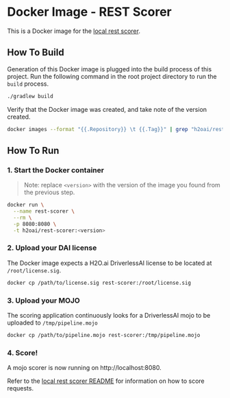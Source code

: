 # Docker Image - REST Scorer

This is a Docker image for the [local rest scorer](https://github.com/h2oai/dai-deployment-templates/tree/master/local-rest-scorer).

## How To Build

Generation of this Docker image is plugged into the build process of this project.  Run the following command in the root project directory to run the `build` process.

```bash
./gradlew build
```

Verify that the Docker image was created, and take note of the version created.
```bash
docker images --format "{{.Repository}} \t {{.Tag}}" | grep "h2oai/rest-scorer"
```


## How To Run

### 1. Start the Docker container

> Note: replace `<version>` with the version of the image you found from the previous step.

```bash
docker run \
  --name rest-scorer \
  --rm \
  -p 8080:8080 \
  -t h2oai/rest-scorer:<version>
```

### 2. Upload your DAI license

The Docker image expects a H2O.ai DriverlessAI license to be located at `/root/license.sig`.

```bash
docker cp /path/to/license.sig rest-scorer:/root/license.sig
```

### 3. Upload your MOJO

The scoring application continuously looks for a DriverlessAI mojo to be uploaded to `/tmp/pipeline.mojo`

```bash
docker cp /path/to/pipeline.mojo rest-scorer:/tmp/pipeline.mojo
```

### 4. Score!

A mojo scorer is now running on http://localhost:8080.

Refer to the [local rest scorer README](https://github.com/h2oai/dai-deployment-templates/blob/master/local-rest-scorer/README.md) for information on how to score requests.
